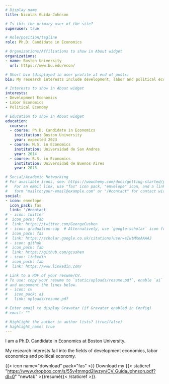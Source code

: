 ```yaml
---
# Display name
title: Nicolas Guida-Johnson

# Is this the primary user of the site?
superuser: true

# Role/position/tagline
role: Ph.D. Candidate in Economics

# Organizations/Affiliations to show in About widget
organizations:
- name: Boston University
  url: https://www.bu.edu/econ/

# Short bio (displayed in user profile at end of posts)
bio: My research interests include development, labor and political economy.

# Interests to show in About widget
interests:
- Development Economics
- Labor Economics
- Political Economy

# Education to show in About widget
education:
  courses:
  - course: Ph.D. Candidate in Economics
    institution: Boston University
    year: expected 2023
  - course: M.S. in Economics
    institution: Universidad de San Andres
    year: 2014
  - course: B.S. in Economics
    institution: Universidad de Buenos Aires
    year: 2013

# Social/Academic Networking
# For available icons, see: https://wowchemy.com/docs/getting-started/page-builder/#icons
#   For an email link, use "fas" icon pack, "envelope" icon, and a link in the
#   form "mailto:your-email@example.com" or "/#contact" for contact widget.
social:
- icon: envelope
  icon_pack: fas
  link: '/#contact'
# - icon: twitter
#  icon_pack: fab
#  link: https://twitter.com/GeorgeCushen
# - icon: graduation-cap  # Alternatively, use `google-scholar` icon from `ai` icon pack
#  icon_pack: fas
#  link: https://scholar.google.co.uk/citations?user=sIwtMXoAAAAJ
# - icon: github
#  icon_pack: fab
#  link: https://github.com/gcushen
# - icon: linkedin
#  icon_pack: fab
#  link: https://www.linkedin.com/

# Link to a PDF of your resume/CV.
# To use: copy your resume to `static/uploads/resume.pdf`, enable `ai` icons in `params.toml`, 
# and uncomment the lines below.
# - icon: cv
#   icon_pack: ai
#   link: uploads/resume.pdf

# Enter email to display Gravatar (if Gravatar enabled in Config)
# email: ""

# Highlight the author in author lists? (true/false)
# highlight_name: true
---
```


I am a Ph.D. Candidate in Economics at Boston University. 

My research interests fall into the fields of development economics, labor economics and political economy. 

{{< icon name="download" pack="fas" >}} Download my {{< staticref "https://www.dropbox.com/s/55v4tnmgd2lwzyn/CV_GuidaJohnson.pdf?dl=0" "newtab" >}}resumé{{< /staticref >}}.
